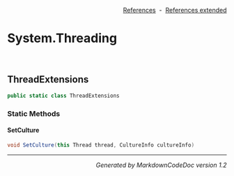<div style='text-align: right'>

[References](Index.md)&nbsp;&nbsp;-&nbsp;&nbsp;[References extended](IndexExtended.md)
</div>

# System.Threading

<br />


## ThreadExtensions

```csharp
public static class ThreadExtensions
```

### Static Methods


#### SetCulture

```csharp
void SetCulture(this Thread thread, CultureInfo cultureInfo)
```
<hr /><div style='text-align: right'><i>Generated by MarkdownCodeDoc version 1.2</i></div>
